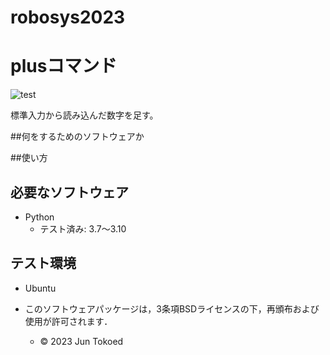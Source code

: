 # robosys2023
# plusコマンド
![test](https://github.com/juntokoeda/robosys2023/actions/workflows/test.yml/badge.svg)

標準入力から読み込んだ数字を足す。

##何をするためのソフトウェアか

##使い方

## 必要なソフトウェア
* Python
  * テスト済み: 3.7〜3.10

## テスト環境
* Ubuntu

* このソフトウェアパッケージは，3条項BSDライセンスの下，再頒布および使用が許可されます．
  * © 2023 Jun Tokoed
